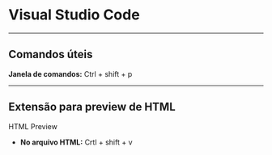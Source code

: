 # Visual Studio Code
***
## Comandos úteis
**Janela de comandos:**  Ctrl + shift + p
***
## Extensão para preview de HTML
HTML Preview

- **No arquivo HTML:** Crtl + shift + v 